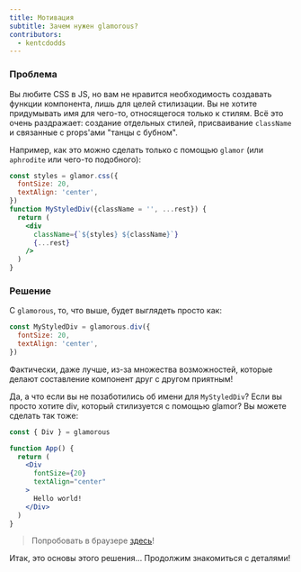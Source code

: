 ```yaml
---
title: Мотивация
subtitle: Зачем нужен glamorous?
contributors:
  - kentcdodds
---
```


### Проблема

Вы любите CSS в JS, но вам не нравится необходимость создавать функции компонента, лишь для целей стилизации. Вы не хотите
придумывать имя для чего-то, относящегося только к стилям. Всё это очень раздражает: создание отдельных стилей, присваивание `className` и связанные с props'ами "танцы с бубном".

Например, как это можно сделать только с помощью `glamor` (или `aphrodite` или чего-то подобного):

```jsx
const styles = glamor.css({
  fontSize: 20,
  textAlign: 'center',
})
function MyStyledDiv({className = '', ...rest}) {
  return (
    <div
      className={`${styles} ${className}`}
      {...rest}
    />
  )
}
```

### Решение

С `glamorous`, то, что выше, будет выглядеть просто как:

```js
const MyStyledDiv = glamorous.div({
  fontSize: 20,
  textAlign: 'center',
})
```

Фактически, даже лучше, из-за множества возможностей, которые делают составление компонент друг с другом приятным!

Да, а что если вы не позаботились об имени для `MyStyledDiv`? Если вы просто хотите div, который стилизуется с помощью glamor?
Вы можете сделать так тоже:

```jsx
const { Div } = glamorous

function App() {
  return (
    <Div
      fontSize={20}
      textAlign="center"
    >
      Hello world!
    </Div>
  )
}
```

> Попробовать в браузере [здесь](https://codesandbox.io/s/mDLZ1oKn)!

Итак, это основы этого решения... Продолжим знакомиться с деталями!
